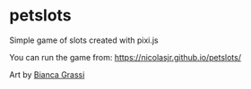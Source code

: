 # petslots

Simple game of slots created with pixi.js

You can run the game from: https://nicolasjr.github.io/petslots/

Art by [Bianca Grassi](http://biancagrassi.com)
